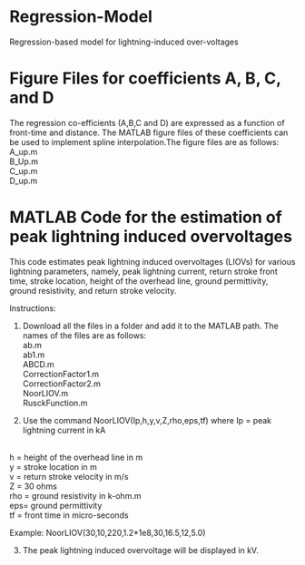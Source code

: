 # Regression-Model
Regression-based model for lightning-induced over-voltages

# Figure Files for coefficients A, B, C, and D
The regression co-efficients (A,B,C and D) are expressed as a function of front-time and distance. The MATLAB figure files of these coefficients can be used to implement spline interpolation.The figure files are as follows: <br />
A_up.m
<br />
B_Up.m
<br />
C_up.m
<br />
D_up.m

# MATLAB Code for the estimation of peak lightning induced overvoltages

This code estimates peak lightning induced overvoltages (LIOVs) for various lightning parameters, namely, peak lightning current, return stroke front time, stroke location, height of the overhead line, ground permittivity, ground resistivity, and return stroke velocity. 

Instructions:
1. Download all the files in a folder and add it to the MATLAB path. The names of the files are as follows:<br />
    ab.m
    <br />
    ab1.m 
    <br />
    ABCD.m 
    <br />
    CorrectionFactor1.m
    <br />
    CorrectionFactor2.m
    <br />
    NoorLIOV.m
    <br />
    RusckFunction.m

2. Use the command NoorLIOV(Ip,h,y,v,Z,rho,eps,tf) where
   Ip = peak lightning current in kA
<br />
   h =  height of the overhead line in m
<br />
   y = stroke location in m
<br />
   v = return stroke velocity in m/s
<br />
   Z = 30 ohms
<br />
   rho = ground resistivity in k-ohm.m
<br />
   eps= ground permittivity
<br />
   tf = front time in micro-seconds

   Example: NoorLIOV(30,10,220,1.2*1e8,30,16.5,12,5.0)

3. The peak lightning induced overvoltage will be displayed in kV.
